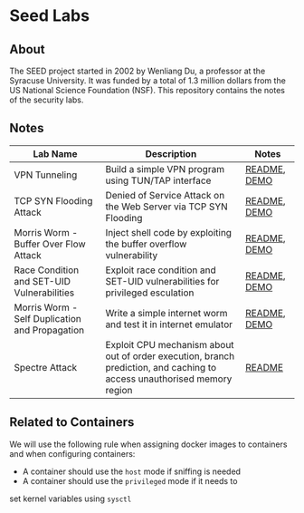 # Seed Labs

## About

The SEED project started in 2002 by Wenliang Du, a professor at the Syracuse University. It was funded by a total of 1.3 million dollars from the US National Science Foundation (NSF). This repository contains the notes of the security labs.

## Notes

| Lab Name | Description |  Notes |
| ---      | --- | ---   |
| VPN Tunneling | Build a simple VPN program using TUN/TAP interface | [README](./labs/VPN_Tunnel/README.md), [DEMO](https://github.com/timyiu478/network-security-seed-labs/blob/main/labs/VPN_Tunnel/README.md#demo)|
| TCP SYN Flooding Attack | Denied of Service Attack on the Web Server via TCP SYN Flooding | [README](./labs/TCP_Attacks/README.md), [DEMO](https://github.com/timyiu478/network-security-seed-labs/blob/main/labs/TCP_Attacks/DEMO.md#tcp-syn-flood-attack-for-denied-of-service-attack)|
| Morris Worm - Buffer Over Flow Attack | Inject shell code by exploiting the buffer overflow vulnerability | [README](./labs/Morris_Worm/README.md#task-1-attack-the-first-target), [DEMO](https://github.com/timyiu478/network-security-seed-labs/blob/main/labs/Morris_Worm/README.md#demo) |
| Race Condition and SET-UID Vulnerabilities | Exploit race condition and SET-UID vulnerabilities for privileged esculation | [README](./labs/Race_Condition/README.md), [DEMO](https://github.com/timyiu478/seed-labs/blob/main/labs/Race_Condition/README.md#demo) |
| Morris Worm - Self Duplication and Propagation | Write a simple internet worm and test it in internet emulator | [README](./labs/Morris_Worm/README.md#step-3-self-duplication), [DEMO](https://github.com/timyiu478/seed-labs/blob/main/labs/Morris_Worm/README.md#morris-worm-demo) |
| Spectre Attack | Exploit CPU mechanism about out of order execution, branch prediction, and caching to access unauthorised memory region | [README](./labs/Spectre_Attack/README.md) |


## Related to Containers

We will use the following rule when assigning docker images to containers and 
when configuring containers:

- A container should use the ```host``` mode if sniffing is needed
- A container should use the ```privileged``` mode if it needs to 

set kernel variables using ```sysctl```
